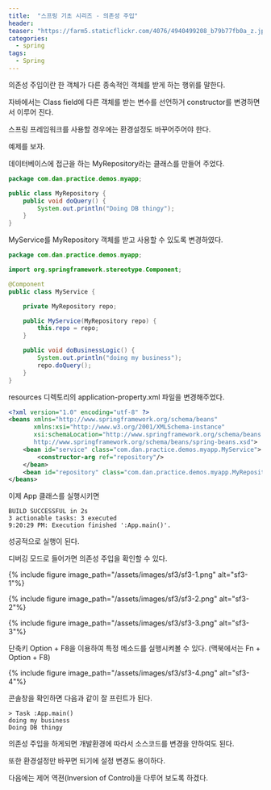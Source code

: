 ```yaml
---
title:  "스프링 기초 시리즈 - 의존성 주입"
header:
teaser: "https://farm5.staticflickr.com/4076/4940499208_b79b77fb0a_z.jpg"
categories:
  - spring
tags:
  - Spring
---
```

   
 의존성 주입이란 한 객체가 다른 종속적인 객체를 받게 하는 행위를 말한다.

자바에서는 Class field에 다른 객체를 받는 변수를 선언하거 constructor를 변경하면서  이루어 진다.

스프링 프레임워크를 사용할 경우에는 환경설정도 바꾸어주어야 한다.

예제를 보자.

데이터베이스에 접근을 하는 MyRepository라는 클래스를 만들어 주었다.

```java
package com.dan.practice.demos.myapp;

public class MyRepository {
    public void doQuery() {
        System.out.println("Doing DB thingy");
    }
}

```

MyService를 MyRepository 객체를 받고 사용할 수 있도록 변경하였다.

```java
package com.dan.practice.demos.myapp;

import org.springframework.stereotype.Component;

@Component
public class MyService {

    private MyRepository repo;

    public MyService(MyRepository repo) {
        this.repo = repo;
    }

    public void doBusinessLogic() {
        System.out.println("doing my business");
        repo.doQuery();
    }
}
```

resources 디렉토리의 application-property.xml 파일을 변경해주었다.

```xml
<?xml version="1.0" encoding="utf-8" ?>
<beans xmlns="http://www.springframework.org/schema/beans"
       xmlns:xsi="http://www.w3.org/2001/XMLSchema-instance"
       xsi:schemaLocation="http://www.springframework.org/schema/beans 
       http://www.springframework.org/schema/beans/spring-beans.xsd">
    <bean id="service" class="com.dan.practice.demos.myapp.MyService">
        <constructor-arg ref="repository"/>
    </bean>
    <bean id="repository" class="com.dan.practice.demos.myapp.MyRepository"/>
</beans>
```

이제 App 클래스를 실행시키면

```
BUILD SUCCESSFUL in 2s
3 actionable tasks: 3 executed
9:20:29 PM: Execution finished ':App.main()'.
```

성공적으로 실행이 된다.

디버깅 모드로 들어가면 의존성 주입을 확인할 수 있다.

{% include figure image_path="/assets/images/sf3/sf3-1.png" alt="sf3-1"%}

{% include figure image_path="/assets/images/sf3/sf3-2.png" alt="sf3-2"%}

{% include figure image_path="/assets/images/sf3/sf3-3.png" alt="sf3-3"%}

단축키 Option + F8을 이용하여 특정 메소드를 실행시켜볼 수 있다. (맥북에서는 Fn + Option + F8)

{% include figure image_path="/assets/images/sf3/sf3-4.png" alt="sf3-4"%}

콘솔창을 확인하면 다음과 같이 잘 프린트가 된다.

```
> Task :App.main()
doing my business
Doing DB thingy
```

의존성 주입을 하게되면 개발환경에 따라서 소스코드를 변경을 안하여도 된다.

또한 환경설정만 바꾸면 되기에 설정 변경도 용이하다.

다음에는 제어 역젼(Inversion of Control)을 다루어 보도록 하겠다.

